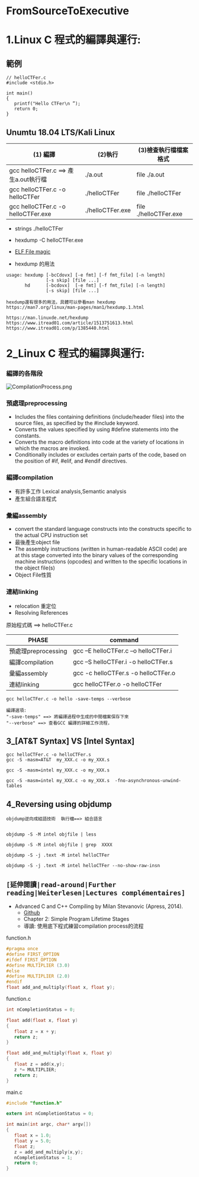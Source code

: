 # FromSourceToExecutive

# 1.Linux C 程式的編譯與運行:
## 範例
```
// helloCTFer.c
#include <stdio.h>

int main()
{
   printf("Hello CTFer\n ”);
   return 0;
}
```
## Unumtu 18.04 LTS/Kali Linux

| (1) 編譯 | (2)執行 |(3)檢查執行檔檔案格式|
|-----------------------|-------------|-------------|
| gcc helloCTFer.c   ==>  產生a.out執行檔 |  ./a.out | file ./a.out|
|gcc helloCTFer.c -o helloCTFer |./helloCTFer   | file ./helloCTFer   |
|gcc helloCTFer.c -o helloCTFer.exe | ./helloCTFer.exe | file ./helloCTFer.exe|

- strings ./helloCTFer
- hexdump -C helloCTFer.exe


- [ELF File magic](https://unix.stackexchange.com/questions/153352/what-is-elf-magic)
- hexdump 的用法
```
usage: hexdump [-bcCdovx] [-e fmt] [-f fmt_file] [-n length]
               [-s skip] [file ...]
       hd      [-bcdovx]  [-e fmt] [-f fmt_file] [-n length]
               [-s skip] [file ...]

hexdump還有很多的用法，具體可以參看man hexdump
https://man7.org/linux/man-pages/man1/hexdump.1.html

https://man.linuxde.net/hexdump
https://www.itread01.com/article/1513751613.html
https://www.itread01.com/p/1385440.html
```
# 2_Linux C 程式的編譯與運行:

### 編譯的各階段

![CompilationProcess.png](CompilationProcess.png)

### 預處理preprocessing
- Includes the files containing definitions (include/header files) into the source files, as specified by the #include keyword.
- Converts the values specified by using #define statements into the constants.
- Converts the macro definitions into code at the variety of locations in which the macros are invoked.
- Conditionally includes or excludes certain parts of the code, based on the position of #if, #elif, and #endif directives.

### 編譯compilation
- 有許多工作  Lexical analysis,Semantic analysis  
- 產生組合語言程式

### 彙編assembly 
- convert the standard language constructs into the constructs specific to the actual CPU instruction set
- 最後產生object file
- The assembly instructions (written in human-readable ASCII code) are at this stage converted into the binary values of the corresponding machine instructions (opcodes) and written to the specific locations in the object file(s)
- Object File性質

### 連結linking
- relocation 重定位
- Resolving References

原始程式碼 ==> helloCTFer.c

| PHASE |command|
|-----------------------|-------------|
|預處理preprocessing|gcc –E helloCTFer.c –o helloCTFer.i |
|編譯compilation |gcc –S helloCTFer.i  -o helloCTFer.s |
|彙編assembly  |gcc -c helloCTFer.s -o helloCTFer.o |
|連結linking | gcc  helloCTFer.o -o helloCTFer  |

```
gcc helloCTFer.c -o hello -save-temps --verbose

編譯選項:
"-save-temps" ==> 將編譯過程中生成的中間檔案保存下來
"--verbose" ==> 查看GCC 編譯的詳細工作流程，
```


## 3_[AT&T Syntax]  VS  [Intel Syntax]
```
gcc helloCTFer.c -o helloCTFer.s
gcc -S -masm=AT&T  my_XXX.c -o my_XXX.s

gcc -S -masm=intel my_XXX.c -o my_XXX.s 

gcc -S -masm=intel my_XXX.c -o my_XXX.s  -fno-asynchronous-unwind-tables
```

## 4_Reversing using objdump

```
objdump逆向成組語技術  執行檔==> 組合語言


objdump -S -M intel objfile | less

objdump -S -M intel objfile | grep  XXXX

objdump -S -j .text -M intel helloCTFer

objdump -S -j .text -M intel helloCTFer --no-show-raw-insn  
```

## `[延伸閱讀|read-around|Further reading|Weiterlesen|Lectures complémentaires]`

- Advanced C and C++ Compiling by Milan Stevanovic (Apress, 2014).
  - [Github](https://github.com/Apress/adv-c-cpp-compiling)
  - Chapter 2: Simple Program Lifetime Stages 
  - 導讀: 使用底下程式練習compilation process的流程 

function.h
```c
#pragma once
#define FIRST_OPTION
#ifdef FIRST_OPTION
#define MULTIPLIER (3.0)
#else
#define MULTIPLIER (2.0)
#endif
float add_and_multiply(float x, float y);
```

function.c
```c
int nCompletionStatus = 0;

float add(float x, float y)
{
   float z = x + y;
   return z;
}

float add_and_multiply(float x, float y)
{
   float z = add(x,y);
   z *= MULTIPLIER;
   return z;
}
```

main.c
```c
#include "function.h"

extern int nCompletionStatus = 0;

int main(int argc, char* argv[])
{
   float x = 1.0;
   float y = 5.0;
   float z;
   z = add_and_multiply(x,y);
   nCompletionStatus = 1;
   return 0;
}
```

